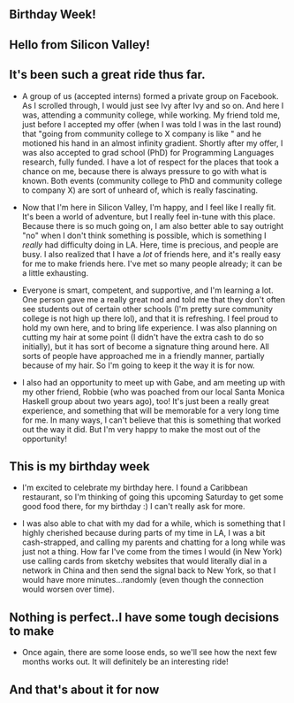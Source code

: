 ## Birthday Week!

## Hello from Silicon Valley!

## It's been such a great ride thus far.

- A group of us (accepted interns) formed a private group on Facebook. As I scrolled through, I would just see
  Ivy after Ivy and so on. And here I was, attending a community college, while working. My friend told me, just before I 
  accepted my offer (when I was told I was in the last round) that "going from community college to X company 
  is like " and he motioned his hand in an almost infinity gradient. Shortly after my offer, I was also accepted
  to grad school (PhD) for Programming Languages research, fully funded. I have a lot of respect for the places
  that took a chance on me, because there is always pressure to go with what is known.
  Both events (community college to PhD and community college to company X) are sort of unheard of, which is really fascinating.
  
- Now that I'm here in Silicon Valley, I'm happy, and I feel like I really fit. 
  It's been a world of adventure, but I really feel in-tune with this place. Because there is so much going on,
  I am also better able to say outright "no" when I don't think something is possible, which is something I *really*
  had difficulty doing in LA. Here, time is precious, and people are busy. 
  I also realized that I have a *lot* of friends here, and it's
  really easy for me to make friends here. I've met so many people already; it can be a little exhausting. 
  
- Everyone is smart, competent, and supportive, and I'm learning a lot. One person gave me a really great nod
  and told me that they don't often see students out of certain other schools (I'm pretty sure community college is
  not high up there lol), and that it is refreshing. I feel proud to hold my own here, and to bring life experience.
  I was also planning on cutting my hair at some point (I didn't have the extra cash to do so initially), 
  but it has sort of become a signature thing around here. All sorts of people have approached me in a friendly
  manner, partially because of my hair. So I'm going to keep it the way it is for now.
  
- I also had an opportunity to meet up with Gabe, and am meeting up with my other friend, Robbie (who was poached
  from our local Santa Monica Haskell group about two years ago), too! It's just been a really great experience,
  and something that will be memorable for a very long time for me. In many ways, I can't believe that this is 
  something that worked out the way it did. But I'm very happy to make the most out of the opportunity!
  
## This is my birthday week

- I'm excited to celebrate my birthday here. I found a Caribbean restaurant, so I'm thinking of going this upcoming
  Saturday to get some good food there, for my birthday :) I can't really ask for more.
  
- I was also able to chat with my dad for a while, which is something that I highly cherished because during parts
  of my time in LA, I was a bit cash-strapped, and calling my parents and chatting for a long while was just not a thing.
  How far I've come from the times I would (in New York) use calling cards from sketchy websites
  that would literally dial in a network in China
  and then send the signal back to New York, so that I would have more minutes...randomly (even though the connection
  would worsen over time). 
  
## Nothing is perfect..I have some tough decisions to make

- Once again, there are some loose ends, so we'll see how the next few months works out. It will definitely be an
  interesting ride!
  
## And that's about it for now
